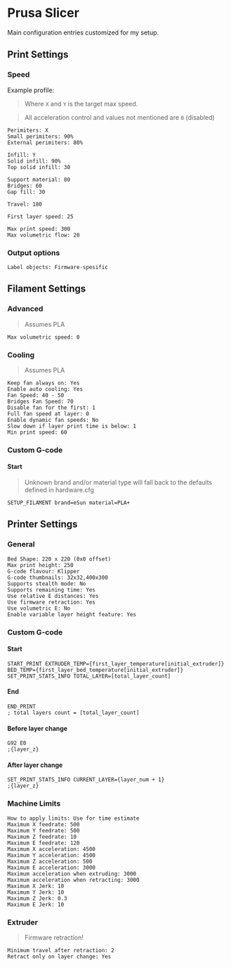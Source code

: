 # Prusa Slicer

Main configuration entries customized for my setup.

## Print Settings

### Speed

Example profile:

> Where `X` and `Y` is the target max speed.

> All acceleration control and values not mentioned are `0` (disabled)

```
Perimiters: X
Small perimiters: 90%
External perimiters: 80%

Infill: Y
Solid infill: 90%
Top solid infill: 30

Support material: 80
Bridges: 60
Gap fill: 30

Travel: 180

First layer speed: 25

Max print speed: 300
Max volumetric flow: 20
```
### Output options

```
Label objects: Firmware-spesific
```

## Filament Settings

### Advanced

> Assumes PLA

```
Max volumetric speed: 0
```

### Cooling

> Assumes PLA

```
Keep fan always on: Yes
Enable auto cooling: Yes
Fan Speed: 40 - 50
Bridges Fan Speed: 70
Disable fan for the first: 1
Full fan speed at layer: 0
Enable dynamic fan speeds: No
Slow down if layer print time is below: 1
Min print speed: 60
```

### Custom G-code

#### Start

> Unknown brand and/or material type will fall back to the defaults defined in hardware.cfg

```
SETUP_FILAMENT brand=eSun material=PLA+
```

## Printer Settings

### General

```
Bed Shape: 220 x 220 (0x0 offset)
Max print height: 250
G-code flavour: Klipper
G-code thumbnails: 32x32,400x300
Supports stealth mode: No
Supports remaining time: Yes
Use relative E distances: Yes
Use firmware retraction: Yes
Use volumetric E: No
Enable variable layer height feature: Yes
```

### Custom G-code

#### Start

```
START_PRINT EXTRUDER_TEMP={first_layer_temperature[initial_extruder]} BED_TEMP={first_layer_bed_temperature[initial_extruder]}
SET_PRINT_STATS_INFO TOTAL_LAYER=[total_layer_count]
```

#### End

```
END_PRINT
; total layers count = [total_layer_count]
```

#### Before layer change

```
G92 E0
;{layer_z}
```

#### After layer change

```
SET_PRINT_STATS_INFO CURRENT_LAYER={layer_num + 1}
;{layer_z}
```

### Machine Limits

```
How to apply limits: Use for time estimate
Maximum X feedrate: 500
Maximum Y feedrate: 500
Maximum Z feedrate: 10
Maximum E feedrate: 120
Maximum X acceleration: 4500
Maximum Y acceleration: 4500
Maximum Z acceleration: 500
Maximum E acceleration: 3000
Maximum acceleration when extruding: 3000
Maximum acceleration when retracting: 3000
Maximum X Jerk: 10
Maximum Y Jerk: 10
Maximum Z Jerk: 0.3
Maximum E Jerk: 10
```

### Extruder

> Firmware retraction!

```
Minimum travel after retraction: 2
Retract only on layer change: Yes
```
